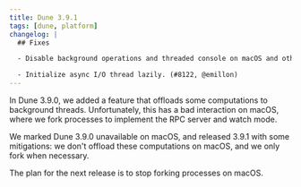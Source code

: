 ```yaml
---
title: Dune 3.9.1
tags: [dune, platform]
changelog: |
  ## Fixes

  - Disable background operations and threaded console on macOS and other Unixes where we rely on fork. (#8100, #8121, fixes #8083, @rgrinberg, @emillon)

  - Initialize async I/O thread lazily. (#8122, @emillon)
---
```


In Dune 3.9.0, we added a feature that offloads some computations to background
threads. Unfortunately, this has a bad interaction on macOS, where we fork
processes to implement the RPC server and watch mode.

We marked Dune 3.9.0 unavailable on macOS, and released 3.9.1 with some
mitigations: we don't offload these computations on macOS, and we only fork
when necessary.

The plan for the next release is to stop forking processes on macOS.
